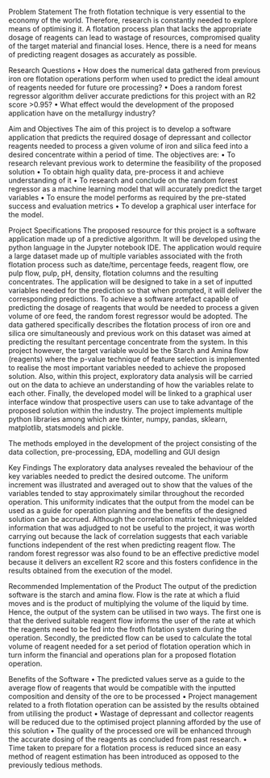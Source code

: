 Problem Statement
The froth flotation technique is very essential to the economy of the world. Therefore, research is constantly needed to explore means of optimising it. A flotation process plan that lacks the appropriate dosage of reagents can lead to wastage of resources, compromised quality of the target material and financial loses. Hence, there is a need for means of predicting reagent dosages as accurately as possible.

Research Questions
• How does the numerical data gathered from previous iron ore flotation operations perform when used to predict the ideal amount of reagents needed for future ore processing?
• Does a random forest regressor algorithm deliver accurate predictions for this project with an R2 score >0.95?
• What effect would the development of the proposed application have on the metallurgy industry?

Aim and Objectives
The aim of this project is to develop a software application that predicts the required dosage of depressant and collector reagents needed to process a given volume of iron and silica feed into a desired concentrate within a period of time.
The objectives are:
• To research relevant previous work to determine the feasibility of the proposed solution
• To obtain high quality data, pre-process it and achieve understanding of it
• To research and conclude on the random forest regressor as a machine learning model that will accurately predict the target variables
• To ensure the model performs as required by the pre-stated success and evaluation metrics
• To develop a graphical user interface for the model.

Project Specifications 
The proposed resource for this project is a software application made up of a predictive algorithm. It will be developed using the python language in the Jupyter notebook IDE. The application would require a large dataset made up of multiple variables associated with the froth flotation process such as date/time, percentage feeds, reagent flow, ore pulp flow, pulp, pH, density, flotation columns and the resulting concentrates. The application will be designed to take in a set of inputted variables needed for the prediction so that when prompted, it will deliver the corresponding predictions. To achieve a software artefact capable of predicting the dosage of reagents that would be needed to process a given volume of ore feed, the random forest regressor would be adopted. The data gathered specifically describes the flotation process of iron ore and silica ore simultaneously and previous work on this dataset was aimed at predicting the resultant percentage concentrate from the system. In this project however, the target variable would be the Starch and Amina flow (reagents) where the p-value technique of feature selection is implemented to realise the most important variables needed to achieve the proposed solution. Also, within this project, exploratory data analysis will be carried out on the data to achieve an understanding of how the variables relate to each other. Finally, the developed model will be linked to a graphical user interface window that prospective users can use to take advantage of the proposed solution within the industry. The project implements multiple python libraries among which are tkinter, numpy, pandas, sklearn, matplotlib, statsmodels and pickle.

The methods employed in the development of the project consisting of the data collection, pre-processing, EDA, modelling and GUI design

Key Findings
The exploratory data analyses revealed the behaviour of the key variables needed to predict the desired outcome. The uniform increment was illustrated and averaged out to show that the values of the variables tended to stay approximately similar throughout the recorded operation. This uniformity indicates that the output from the model can be used as a guide for operation planning and the benefits of the designed solution can be accrued. Although the correlation matrix technique yielded information that was adjudged to not be useful to the project, it was worth carrying out because the lack of correlation suggests that each variable functions independent of the rest when predicting reagent flow. The random forest regressor was also found to be an effective predictive model because it delivers an excellent R2 score and this fosters confidence in the results obtained from the execution of the model.

Recommended Implementation of the Product
The output of the prediction software is the starch and amina flow. Flow is the rate at which a fluid moves and is the product of multiplying the volume of the liquid by time. Hence, the output of the system can be utilised in two ways. The first one is that the derived suitable reagent flow informs the user of the rate at which the reagents need to be fed into the froth flotation system during the operation. Secondly, the predicted flow can be used to calculate the total volume of reagent needed for a set period of flotation operation which in turn inform the financial and operations plan for a proposed flotation operation.

Benefits of the Software
• The predicted values serve as a guide to the average flow of reagents that would be compatible with the inputted composition and density of the ore to be processed
• Project management related to a froth flotation operation can be assisted by the results obtained from utilising the product
• Wastage of depressant and collector reagents will be reduced due to the optimised project planning afforded by the use of this solution
• The quality of the processed ore will be enhanced through the accurate dosing of the reagents as concluded from past research.
• Time taken to prepare for a flotation process is reduced since an easy method of reagent estimation has been introduced as opposed to the previously tedious methods.
